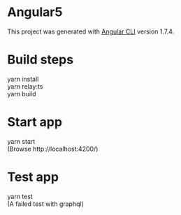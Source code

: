# Angular5

This project was generated with [Angular CLI](https://github.com/angular/angular-cli) version 1.7.4.

# Build steps

yarn install  
yarn relay:ts  
yarn build

# Start app

yarn start  
(Browse http://localhost:4200/)

# Test app

yarn test  
(A failed test with graphql)